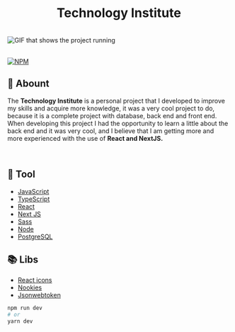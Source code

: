 <h1 align="center" >
Technology Institute
</h1>

<br>
<img  src="./public/Animação.gif" alt="GIF that shows the project running">

<br>

<br>

[![NPM](https://img.shields.io/npm/l/react)](https://github.com/Devrieff/Pokedex/blob/main/LICENSE)
<br>

##  📖 **Abount**

The **Technology Institute** is a personal project that I developed to improve my skills and acquire more knowledge, it was a very cool project to do, because it is a complete project with database, back end and front end. When developing this project I had the opportunity to learn a little about the back end and it was very cool, and I believe that I am getting more and more experienced with the use of **React and NextJS.**

<br>

## 🔨 **Tool**
- [JavaScript](https://developer.mozilla.org/pt-BR/docs/Web/JavaScript)
- [TypeScript](https://www.typescriptlang.org/docs/)
- [React](https://pt-br.reactjs.org/docs/getting-started.html)
- [Next JS](https://nextjs.org/docs/getting-started)
- [Sass](https://sass-lang.com/documentation)
- [Node](https://nodejs.org/en/)
- [PostgreSQL](https://www.postgresql.org/)

## 📚 **Libs**
- [React icons](https://react-icons.github.io/react-icons/)
- [Nookies](https://www.npmjs.com/package/nookies)
- [Jsonwebtoken](https://www.npmjs.com/package/jsonwebtoken)

```bash
npm run dev
# or
yarn dev
```
